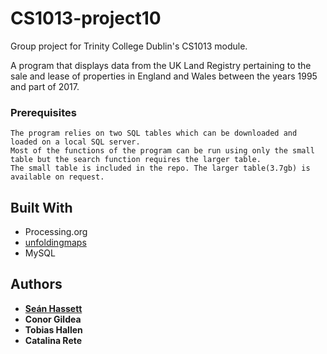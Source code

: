 ﻿# CS1013-project10
Group project for Trinity College Dublin's CS1013 module.

A program that displays data from the UK Land Registry pertaining to the sale and lease of properties in England and Wales between the years 1995 and part of 2017.

### Prerequisites

```
The program relies on two SQL tables which can be downloaded and loaded on a local SQL server.
Most of the functions of the program can be run using only the small table but the search function requires the larger table.
The small table is included in the repo. The larger table(3.7gb) is available on request.
```

## Built With

* Processing.org
* [unfoldingmaps](https://github.com/tillnagel/unfolding)
* MySQL

## Authors

* **[Seán Hassett](https://github.com/Sean-Hassett)**
* **Conor Gildea**
* **Tobias Hallen**
* **Catalina Rete**
